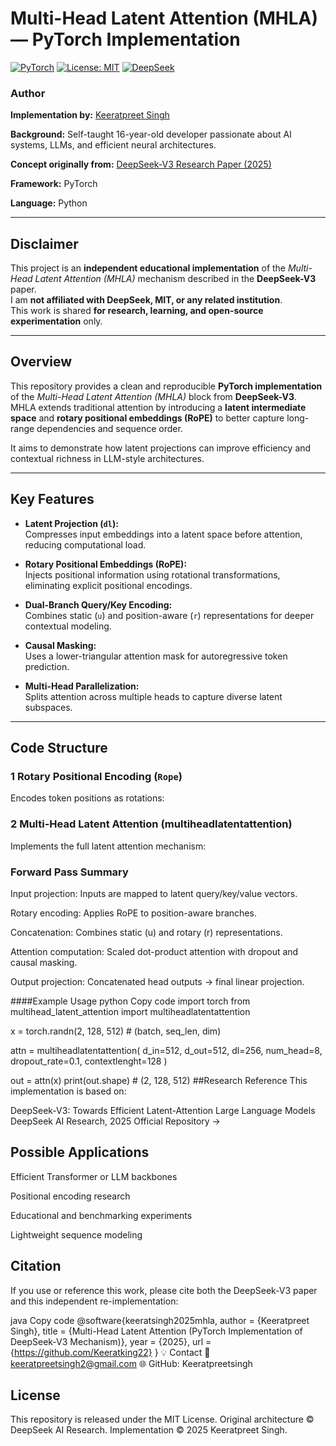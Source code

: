 #  Multi-Head Latent Attention (MHLA) — PyTorch Implementation

[![PyTorch](https://img.shields.io/badge/Built_with-PyTorch-EE4C2C?logo=pytorch)](https://pytorch.org/)
[![License: MIT](https://img.shields.io/badge/License-MIT-blue.svg)](LICENSE)
[![DeepSeek](https://img.shields.io/badge/Inspired_by-DeepSeekV3-black?logo=openai)](https://github.com/deepseek-ai)

###  Author
**Implementation by:** [Keeratpreet Singh](https://github.com/Keeratpreetsingh) 

**Background:** Self-taught 16-year-old developer passionate about AI systems, LLMs, and efficient neural architectures.

**Concept originally from:** [DeepSeek-V3 Research Paper (2025)](https://github.com/deepseek-ai)  

**Framework:** PyTorch  

**Language:** Python  


---

##  Disclaimer

This project is an **independent educational implementation** of the *Multi-Head Latent Attention (MHLA)* mechanism described in the **DeepSeek-V3** paper.  
I am **not affiliated with DeepSeek, MIT, or any related institution**.  
This work is shared **for research, learning, and open-source experimentation** only.

---

##  Overview

This repository provides a clean and reproducible **PyTorch implementation** of the *Multi-Head Latent Attention (MHLA)* block from **DeepSeek-V3**.  
MHLA extends traditional attention by introducing a **latent intermediate space** and **rotary positional embeddings (RoPE)** to better capture long-range dependencies and sequence order.

It aims to demonstrate how latent projections can improve efficiency and contextual richness in LLM-style architectures.

---

##  Key Features

- **Latent Projection (`dl`):**  
  Compresses input embeddings into a latent space before attention, reducing computational load.

- **Rotary Positional Embeddings (RoPE):**  
  Injects positional information using rotational transformations, eliminating explicit positional encodings.

- **Dual-Branch Query/Key Encoding:**  
  Combines static (`u`) and position-aware (`r`) representations for deeper contextual modeling.

- **Causal Masking:**  
  Uses a lower-triangular attention mask for autoregressive token prediction.

- **Multi-Head Parallelization:**  
  Splits attention across multiple heads to capture diverse latent subspaces.

---

## Code Structure

### 1 Rotary Positional Encoding (`Rope`)
Encodes token positions as rotations:
### 2 Multi-Head Latent Attention (multiheadlatentattention)
Implements the full latent attention mechanism:
### Forward Pass Summary
Input projection:
Inputs are mapped to latent query/key/value vectors.

Rotary encoding:
Applies RoPE to position-aware branches.

Concatenation:
Combines static (u) and rotary (r) representations.

Attention computation:
Scaled dot-product attention with dropout and causal masking.

Output projection:
Concatenated head outputs → final linear projection.

####Example Usage
python
Copy code
import torch
from multihead_latent_attention import multiheadlatentattention

x = torch.randn(2, 128, 512)  # (batch, seq_len, dim)

attn = multiheadlatentattention(
    d_in=512,
    d_out=512,
    dl=256,
    num_head=8,
    dropout_rate=0.1,
    contextlenght=128
)

out = attn(x)
print(out.shape)  # (2, 128, 512)
##Research Reference
This implementation is based on:

DeepSeek-V3: Towards Efficient Latent-Attention Large Language Models
DeepSeek AI Research, 2025
Official Repository →

## Possible Applications
Efficient Transformer or LLM backbones

Positional encoding research

Educational and benchmarking experiments

Lightweight sequence modeling

## Citation
If you use or reference this work, please cite both the DeepSeek-V3 paper and this independent re-implementation:

java
Copy code
@software{keeratsingh2025mhla,
  author = {Keeratpreet Singh},
  title = {Multi-Head Latent Attention (PyTorch Implementation of DeepSeek-V3 Mechanism)},
  year = {2025},
  url = {https://github.com/Keeratking22}
}
💡 Contact
📧 keeratpreetsingh2@gmail.com
🌐 GitHub: Keeratpreetsingh

## License
This repository is released under the MIT License.
Original architecture © DeepSeek AI Research.
Implementation © 2025 Keeratpreet Singh.
